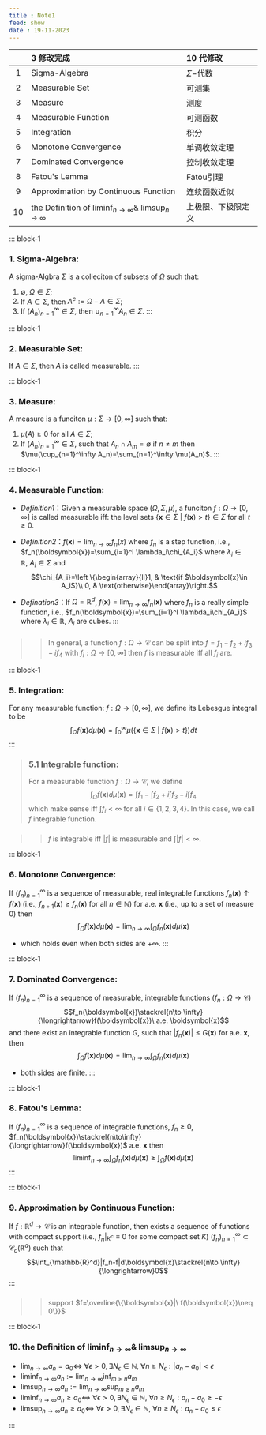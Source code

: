 ```yaml
---
title : Note1
feed: show
date : 19-11-2023
---
```


<style>
/* 全局属性
 * 页边距 padding: 30px;
 * 全文字体 font-family: ptima-Regular;
 * 英文换行 word-break: break-all;
 * background-color: #fdfafa
 */
#nice {
  font-size: 15px;
  letter-spacing: 0.05em;
  color:#595959
}

/* 段落，下方未标注标签参数均同此处
 * 上边距 margin-top: 5px;
 * 下边距 margin-bottom: 5px;
 * 行高 line-height: 26px;
 * 词间距 word-spacing: 3px;
 * 字间距 letter-spacing: 3px;
 * 对齐 text-align: left;
 * 颜色 color: #3e3e3e;
 * 字体大小 font-size: 16px;
 * 首行缩进 text-indent: 2em;
 */
#nice p {
  margin: 1em 4px;
}

/* 一级标题 */
#nice h1 {
  margin: 1.2em 0 1em;
  padding: 0;
  font-weight: bold;
  color:#35b378;
}

/* 一级标题内容 */
#nice h1 .content {
}

/* 一级标题修饰 请参考有实例的主题 */
#nice h1:after {
}

/* 二级标题 */
#nice h2 {
  bmin-height: 32px;
  line-height: 32px;
  border-bottom: solid 1px #000000;
  color: #35b378;
  display: inline-block;
  border-bottom-width: 0px;
  border-bottom-style: solid;
  border-color: #35b378;
  padding-top: 5px;
  padding-right: 0.5em;
  padding-left: 0.5em;
  font-size: 23px;
  margin: 1em 0 0rem 0;
  padding: 0.5em 0;
  text-align: leftt;
  font-weight: bold;
}

/* 二级标题内容 */
#nice h2 .content {
}

/* 二级标题修饰 请参考有实例的主题 */
#nice h2:after {
}

/* 三级标题 */
#nice h3 {
  margin: 1.2em 0 1em;
  padding: 0;
  font-weight: bold;
  color: #35b378;
}

/* 三级标题内容 */
#nice h3 .content {
}

/* 三级标题修饰 请参考有实例的主题 */
#nice h3:after {
}

/* 无序列表整体样式
 * list-style-type: square|circle|disc;
 */
#nice ul {
}

/* 有序列表整体样式
 * list-style-type: upper-roman|lower-greek|lower-alpha;
 */
#nice ol {
}

/* 列表内容，不要设置li
 */
#nice li section {
  margin: 10px 0;
}

/* 引用
 * 左边缘颜色 border-left-color: black;
 * 背景色 background: gray;
 */
#nice .multiquote-1 {
  margin: 10px 5px;
  border-left: 3px solid #35b378;
  border-right: 0px solid #35b378;
  color: #616161;
  quotes: none;
  background: #FBF9FD
}

/* 引用文字 */
#nice .multiquote-1 p {
}

/* 链接
 * border-bottom: 1px solid #009688;
 */
#nice a {
  color: #35b378;
  border-bottom: 1px solid #35b378;
}

/* 加粗 */
#nice strong {
  color:#35b378;
}

/* 斜体 */
#nice em {
}

/* 加粗斜体 */
#nice em strong {
}

/* 删除线 */
#nice del {
}

/* 分隔线
 * 粗细、样式和颜色
 * border-top: 1px solid #3e3e3e;
 */
#nice hr {
  border: 1px solid #35b378;
  margin: 1.5em auto;
}

/* 图片
 * 宽度 width: 80%;
 * 居中 margin: 0 auto;
 * 居左 margin: 0 0;
 */
#nice img {
}

/* 图片描述文字 */
#nice figcaption {
}

/* 行内代码 */
#nice p code, #nice li code {
  color: #35b378;
}

/* 非微信代码块
 * 代码块不换行 display: -webkit-box !important;
 * 代码块换行 display: block;
 */
#nice pre code {
}

/*
 * 表格内的单元格
 * 字体大小 font-size: 16px;
 * 边框 border: 1px solid #ccc;
 * 内边距 padding: 5px 10px;
 */
#nice table tr th,
#nice table tr td {
}

/* 脚注文字 */
#nice .footnote-word {
  color: #35b378;
}

/* 脚注上标 */
#nice .footnote-ref {
  color: #35b378;
}

/* "参考资料"四个字
 * 内容 content: "参考资料";
 */
#nice .footnotes-sep:before {
}

/* 参考资料编号 */
#nice .footnote-num {
}

/* 参考资料文字 */
#nice .footnote-item p {
}

/* 参考资料解释 */
#nice .footnote-item p em {
}

/* 行间公式
 * 最大宽度 max-width: 300% !important;
 */
#nice .block-equation svg {
}

/* 行内公式
 */
#nice .inline-equation svg {  
}
</style>


| | **3 修改完成** |**10 代修改**|
| :--:| :----- | :-- |
|1 |  Sigma-Algebra  |  $\Sigma-$代数   |
|2|  Measurable Set | 可测集  |
|3|  Measure |测度  |
|4|Measurable Function  |可测函数 |
|5| Integration |积分 |
|6 |Monotone Convergence |单调收敛定理|
|7 | Dominated Convergence|控制收敛定理 |
|8 |Fatou's Lemma | Fatou引理 |
|9 |Approximation by Continuous Function |连续函数近似 |
|10 | the Definition of $\liminf_{n\to \infty}\&$ $\limsup_{n\to \infty}$ |上极限、下极限定义 |

::: block-1
### **1. Sigma-Algebra**:
A sigma-Algbra $\Sigma$ is a colleciton of subsets of $\Omega$ such that:

1. $\emptyset,\ \Omega\in \Sigma;$
2. If $A \in \Sigma$, then $A^c:=\Omega-A\in \Sigma;$
3. If $(A_n)_{n=1}^\infty\in \Sigma$, then $\cup_{n=1}^\infty A_n\in \Sigma.$
:::

::: block-1
### **2. Measurable Set**:
If $A\in \Sigma$, then $A$ is called measurable.
:::

::: block-1
### **3. Measure**:
A measure is a funciton $\mu:\Sigma\to [0,\infty]$ such that:
1. $\mu(A)\geq 0$ for all $A\in \Sigma$;
2. If $(A_n)_{n=1}^\infty\in \Sigma$, such that $A_n\cap A_m=\emptyset$ if $n\neq m$ then $\mu(\cup_{n=1}^\infty A_n)=\sum_{n=1}^\infty \mu(A_n)$.
:::

::: block-1
### **4. Measurable Function**:

- *Definition1*：Given a measurable space $(\Omega,\Sigma, \mu)$, a funciton $f:\Omega\to [0,\infty]$ is called measurable iff: the level sets $\{\boldsymbol{x}\in \Sigma\ |\  f(\boldsymbol{x})>t\}\in \Sigma$ for all $t\geq 0$.

- *Definition2*：$f(\boldsymbol{x})=\lim_{n\to \infty}f_n(x)$ where $f_n$ is a step function, i.e., $f_n(\boldsymbol{x})=\sum_{i=1}^I \lambda_i\chi_{A_i}$ where $\lambda_i\in \mathbb{R},\ A_i\in \Sigma$ and
$$\chi_{A_i}=\left \{\begin{array}{ll}1, & \text{if $\boldsymbol{x}\in A_i$}\\ 0, & \text{otherwise}\end{array}\right.$$


- *Defination3*：If $\Omega=\mathbb{R}^d$, $f(\boldsymbol{x})=\lim_{n\to \infty}f_n(\boldsymbol{x})$ where $f_n$ is a really simple function, i.e., $f_n(\boldsymbol{x})=\sum_{i=1}^I \lambda_i\chi_{A_i}$ where $\lambda_i\in \mathbb{R},\ A_i$ are cubes.
:::

>> ###
>>
>> In general, a function $f:\Omega\to \mathcal{C}$ can be split into $f=f_1-f_2+if_3-if_4$ with $f_i:\Omega\to [0,\infty]$ then $f$ is measurable iff all $f_i$ are.



::: block-1
### **5. Integration**:
For any measurable function: $f:\Omega\to [0,\infty]$, we define its Lebesgue integral to be
$$\int_{\Omega}f(\boldsymbol{x})d\mu(\boldsymbol{x})=\int_0^\infty\mu(\{\boldsymbol{x}\in \Sigma\ |\ f(\boldsymbol{x})>t\})dt$$
:::

> ### 5.1 Integrable function:
>
> For a measurable function $f:\Omega\to \mathcal{C}$, we define $$\int_\Omega f(\boldsymbol{x})d\mu(\boldsymbol{x})=\int f_1-\int f_2+i\int f_3-i\int f_4$$ which make sense iff $\int f_i<\infty$ for all $i\in \{1,2,3,4\}$. In this case, we call $f$ integrable function.

>> ###
>>
>> $f$ is integrable iff $|f|$ is measurable and $\int |f|<\infty$.


::: block-1
### **6. Monotone Convergence**:
If $(f_n)_{n=1}^\infty$ is a sequence of measurable, real integrable functions $f_n(\boldsymbol{x})\uparrow f(\boldsymbol{x})$ (i.e., $f_{n+1}(\boldsymbol{x})\geq f_n(\boldsymbol{x})$ for all $n\in \mathbb{N}$) for a.e. $\boldsymbol{x}$ (i.e., up to a set of measure 0) then $$\int_\Omega f(\boldsymbol{x})d\mu(\boldsymbol{x})=\lim_{n\to \infty}\int_\Omega f_n(\boldsymbol{x})d\mu(\boldsymbol{x})$$
- which holds even when both sides are $+\infty.$
:::

::: block-1
### **7. Dominated Convergence**:
If $(f_n)_{n=1}^\infty$ is a sequence of measurable, integrable functions ($f_n:\Omega\to \mathcal{C}$)
$$f_n(\boldsymbol{x})\stackrel{n\to \infty}{\longrightarrow}f(\boldsymbol{x})\ a.e. \boldsymbol{x}$$
and there exist an integrable function $G$,  such that $|f_n(\boldsymbol{x})|\leq G(\boldsymbol{x})$ for a.e. $\boldsymbol{x}$, then $$\int_\Omega f(\boldsymbol{x})d\mu (\boldsymbol{x})=\lim_{n\to \infty}\int_\Omega f_n(\boldsymbol{x})d\mu(\boldsymbol{x})$$
- both sides are finite.
:::

::: block-1
### **8. Fatou's Lemma**:
If $(f_n)_{n=1}^\infty$ is a sequence of integrable functions, $f_n\geq 0$, $f_n(\boldsymbol{x})\stackrel{n\to\infty}{\longrightarrow}f(\boldsymbol{x})$ a.e. $\boldsymbol{x}$ then
$$\liminf_{n\to \infty}\int_\Omega f_n(\boldsymbol{x})d\mu(\boldsymbol{x})\geq \int_\Omega f(\boldsymbol{x})d\mu(\boldsymbol{x})$$
:::

::: block-1
### **9. Approximation by Continuous Function**:
If $f:\mathbb{R}^d\to \mathcal{C}$ is an integrable function, then exists a sequence of functions with compact support (i.e., $f_n|_{K^c}\equiv 0$ for some compact set $K$) $(f_n)_{n=1}^\infty\subset \mathcal{C}_c(\mathbb{R}^d)$ such that
$$\int_{\mathbb{R}^d}|f_n-f|d\boldsymbol{x}\stackrel{n\to \infty}{\longrightarrow}0$$
:::

>> ###
>>
>> support $f=\overline{\{\boldsymbol{x}|\ f(\boldsymbol{x})\neq 0\}}$



::: block-1
### **10. the Definition of $\liminf_{n\to \infty} \&$ $\limsup_{n\to \infty}$**
- $\lim_{n\to \infty}a_n= a_0 \iff$ $\forall \epsilon>0, \exists N_\epsilon\in \mathbb{N},\ \forall n\geq N_\epsilon: |a_n-a_0|< \epsilon$
- $\liminf_{n\to \infty} a_n:=\lim_{n\to\infty}\inf_{m\geq n}a_m$
- $\limsup_{n\to \infty} a_n:=\lim_{n\to\infty}\sup_{m\geq n}a_m$
- $\liminf_{n\to \infty}a_n\geq a_0 \iff$ $\forall \epsilon>0, \exists N_\epsilon\in \mathbb{N},\ \forall n\geq N_\epsilon: a_n-a_0\geq -\epsilon$
- $\limsup_{n\to \infty}a_n\geq a_0 \iff$ $\forall \epsilon>0, \exists N_\epsilon\in \mathbb{N},\ \forall n\geq N_\epsilon: a_n-a_0\leq \epsilon$

:::
